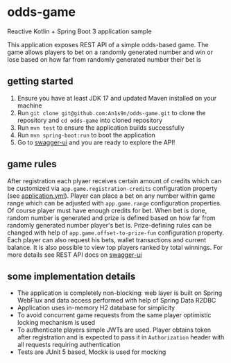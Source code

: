 # odds-game

Reactive Kotlin + Spring Boot 3 application sample

This application exposes REST API of a simple odds-based game. The game allows players to bet on a randomly generated
number and win or lose based on how far from randomly generated number their bet is

## getting started

1. Ensure you have at least JDK 17 and updated Maven installed on your machine
2. Run `git clone git@github.com:An1s9n/odds-game.git` to clone the repository and `cd odds-game` into cloned repository
3. Run `mvn test` to ensure the application builds successfully
4. Run `mvn spring-boot:run` to boot the application
5. Go to [swagger-ui](http://localhost:8080/api/v1/swagger-ui.html) and you are ready to explore the API!

## game rules

After registration each plyaer receives certain amount of credits which can be customized
via `app.game.registration-credits` configuration property (see [application.yml](src/main/resources/application.yml)).
Player can place a bet on any number within game range which can be adjusted with `app.game.range` configuration
properties. Of course player must have enough credits for bet. When bet is done, random number is generated and prize is
defined based on how far from randomly generated number player's bet is. Prize-defining rules can be changed with help
of `app.game.offset-to-prize-fun` configuration property. Each player can also request his bets, wallet transactions and
current balance. It is also possible to view top players ranked by total winnings. For more details see REST API docs
on [swagger-ui](http://localhost:8080/api/v1/swagger-ui.html)

## some implementation details

* The application is completely non-blocking: web layer is built on Spring WebFlux and data access performed with help
  of Spring Data R2DBC
* Application uses in-memory H2 database for simplicity
* To avoid concurrent game requests from the same player optimistic locking mechanism is used
* To authenticate players simple JWTs are used. Player obtains token after registration and is expected to pass it
  in `Authorization` header with all requests requiring authentication
* Tests are JUnit 5 based, Mockk is used for mocking

